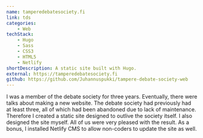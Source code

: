 ```yaml
---
name: tamperedebatesociety.fi
link: tds
categories:
    - Web
techStack:
    - Hugo
    - Sass
    - CSS3
    - HTML5
    - Netlify
shortDescription: A static site built with Hugo.
external: https://tamperedebatesociety.fi
github: https://github.com/Juhannuspukki/tampere-debate-society-web
---
```


I was a member of the debate society for three years. Eventually, there were talks
about making a new website. The debate society had previously had at least
three, all of which had been abandoned due to lack of maintenance. Therefore I created
a static site designed to outlive the society itself. I also designed the site myself. All of us were
very pleased with the result. As a bonus, I installed Netlify CMS to allow
non-coders to update the site as well.